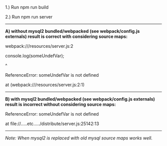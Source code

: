 1.) Run npm run build

2.) Run npm run server

--------

**A) without mysql2 bundled/webpacked (see webpack/config.js externals) result is correct with considering source maps:**

webpack:///resources/server.js:2

console.log(someUndefVar);

^

ReferenceError: someUndefVar is not defined

  at <anonymous> (webpack:///resources/server.js:2:1)
  
--------

**B) with mysql2 bundled/webpacked (see webpack/config.js externals) result is incorrect without considering source maps:**

ReferenceError: someUndefVar is not defined

  at file://.....etc...../distribute/server.js:25142:13

  --------

*Note: When mysql2 is replaced with old mysql source maps works well.*
